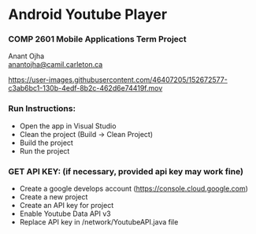 # Android Youtube Player


### COMP 2601 Mobile Applications Term Project

Anant Ojha 
<br>
anantojha@camil.carleton.ca
<br>

https://user-images.githubusercontent.com/46407205/152672577-c3ab6bc1-130b-4edf-8b2c-462d6e74419f.mov


### Run Instructions:
- Open the app in Visual Studio
- Clean the project (Build -> Clean Project)
- Build the project 
- Run the project 



### GET API KEY: (if necessary, provided api key may work fine)
- Create a google develops account	(https://console.cloud.google.com)
- Create a new project 
- Create an API key for project
- Enable Youtube Data API v3
- Replace API key in /network/YoutubeAPI.java file 

